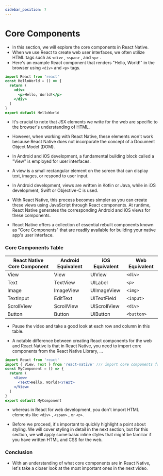 ```yaml
---
sidebar_position: 7
---
```


# Core Components

- In this section, we will explore the core components in React Native.
- When we use React to create web user interfaces, we often utilize HTML tags such as `<div>` , `<span>` , and `<p>` .
- Here's an example React component that renders "Hello, World!" in the browser using `<div>` and `<p>` tags.

```jsx
import React from 'react'
const HelloWorld = () => {
  return (
    <div>
      <p>Hello, World!</p>
    </div>
  )
}
export default HelloWorld
```

- It's crucial to note that JSX elements we write for the web are specific to the browser's understanding of HTML.

- However, when working with React Native, these elements won't work because React Native does not incorporate the concept of a Document Object Model (DOM).

- In Android and iOS development, a fundamental building block called a "View" is employed for user interfaces.

- A view is a small rectangular element on the screen that can display text, images, or respond to user input.

- In Android development, views are written in Kotlin or Java, while in iOS development, Swift or Objective-C is used.

- With React Native, this process becomes simpler as you can create these views using JavaScript through React components. At runtime, React Native generates the corresponding Android and iOS views for these components.

- React Native offers a collection of essential rebuilt components known as "Core Components" that are readily available for building your native app's user interface.

### Core Components Table

| React Native Core Component | Android Equivalent | iOS Equivalent | Web Equivalent |
| --------------------------- | ------------------ | -------------- | -------------- |
| View                        | View               | UIView         | `<div>`        |
| Text                        | TextView           | UILabel        | `<p>`          |
| Image                       | ImageView          | UIImageView    | `<img>`        |
| TextInput                   | EditText           | UITextField    | `<input>`      |
| ScrollView                  | ScrollView         | UIScrollView   | `<div>`        |
| Button                      | Button             | UIButton       | `<button>`     |

- Pause the video and take a good look at each row and column in this table.

- A notable difference between creating React components for the web and React Native is that in React Native, you need to import core components from the React Native Library, ...

```jsx
import React from 'react'
import { View, Text } from 'react-native' /// import core components from the React Native Library
const MyComponent = () => {
  return (
    <View>
      <Text>Hello, World!</Text>
    </View>
  )
}
export default MyComponent
```

- whereas in React for web development, you don't import HTML elements like `<div>` , `<span>` , or `<p>`.

- Before we proceed, it's important to quickly highlight a point about styling. We will cover styling in detail in the next section, but for this section, we will apply some basic inline styles that might be familiar if you have written HTML and CSS for the web.

### Conclusion

- With an understanding of what core components are in React Native, let's take a closer look at the most important ones in the next video.
